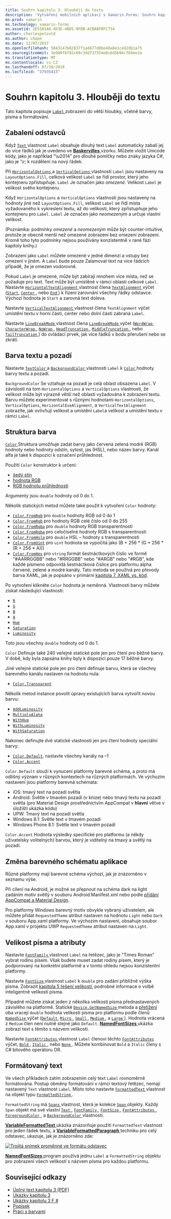 ```yaml
---
title: Souhrn kapitolu 3. Hlouběji do textu
description: 'Vytváření mobilních aplikací s Xamarin.Forms: Souhrn kapitolu 3. Hlouběji do textu'
ms.prod: xamarin
ms.technology: xamarin-forms
ms.assetid: 2E5581A6-4D3E-4BD5-9FDB-ACBA0F0FC734
author: charlespetzold
ms.author: chape
ms.date: 11/07/2017
ms.openlocfilehash: 5843147b82837f1a8677d8be48a8e1ca92db1a75
ms.sourcegitcommit: 3e980fbf92c69c3dd737554e8c6d5b94cf69ee3a
ms.translationtype: MT
ms.contentlocale: cs-CZ
ms.lasthandoff: 07/10/2018
ms.locfileid: "37935413"
---
```

# <a name="summary-of-chapter-3-deeper-into-text"></a>Souhrn kapitolu 3. Hlouběji do textu

Tato kapitola popisuje [ `Label` ](https://developer.xamarin.com/api/type/Xamarin.Forms.Label/) zobrazení do větší hloubky, včetně barvy, písma a formátování.

## <a name="wrapping-paragraphs"></a>Zabalení odstavců

Když [ `Text` ](https://developer.xamarin.com/api/property/Xamarin.Forms.Label.Text/) vlastnost `Label` obsahuje dlouhý text `Label` automaticky zabalí jej do více řádků jak je uvedeno ve [ **Baskervilles** ](https://github.com/xamarin/xamarin-forms-book-samples/tree/master/Chapter03/Baskervilles) vzorku. Můžete vložit Unicode kódy, jako je například "\u2014" pro dlouhé pomlčky nebo znaky jazyka C#, jako je '\r; k rozdělení na nový řádek.

Při [ `HorizontalOptions` ](https://developer.xamarin.com/api/property/Xamarin.Forms.View.HorizontalOptions/) a [ `VerticalOptions` ](https://developer.xamarin.com/api/property/Xamarin.Forms.View.VerticalOptions/) vlastnosti `Label` jsou nastaveny na `LayoutOptions.Fill`, celková velikost `Label` se řídí prostor, který jeho kontejneru zpřístupňuje. `Label` Je označen jako *omezené*. Velikost `Label` je velikost svého kontejneru.

Když `HorizontalOptions` a `VerticalOptions` vlastnosti jsou nastaveny na hodnoty jiné než `LayoutOptions.Fill`, velikost `Label` se řídí místa vyžadovaného k vykreslení textu, až do velikosti, který zpřístupňuje jeho kontejneru pro `Label`. `Label` Je označen jako *neomezeným* a určuje vlastní velikost.

(Poznámka: podmínky *omezené* a *neomezeným* může být counter-intuitive, protože je obecně menší než omezené zobrazení bez omezení zobrazení. Kromě toho tyto podmínky nejsou používány konzistentně v rané fázi kapitoly knihy.)

Zobrazení jako `Label` můžete omezené v jedné dimenzi a vstupy bez omezení v jiném. A `Label` bude pouze Zalamovat text na více řádcích případě, že je omezen vodorovně.

Pokud `Label` je omezené, může být zabírají mnohem více místa, než se požaduje pro text. Text může být umístěné v rámci oblasti celkové `Label`. Nastavte [ `HorizontalTextAlignment` ](xref:Xamarin.Forms.Label.HorizontalTextAlignment) vlastnost člena [ `TextAlignment` ](xref:Xamarin.Forms.TextAlignment) výčet ([`Start`](xref:Xamarin.Forms.TextAlignment.Start), [ `Center` ](xref:Xamarin.Forms.TextAlignment.Center), nebo [ `End` ](xref:Xamarin.Forms.TextAlignment.Center)) k řízení zarovnání všechny řádky odstavce. Výchozí hodnota je `Start` a zarovná text doleva.

Nastavte [ `VerticalTextAlignment` ](xref:Xamarin.Forms.Label.VerticalTextAlignment) vlastnost člena `TextAlignment` výčet umístění textu v horní části, center nebo dolní části zabraná `Label`.

Nastavte [ `LineBreakMode` ](xref:Xamarin.Forms.Label.LineBreakMode) vlastnost člena [ `LineBreakMode` ](xref:Xamarin.Forms.LineBreakMode) výčet ([`WordWrap`](xref:Xamarin.Forms.LineBreakMode.WordWrap), [ `CharacterWrap` ](xref:Xamarin.Forms.LineBreakMode.CharacterWrap), [ `NoWrap` ](xref:Xamarin.Forms.LineBreakMode.NoWrap), [ `HeadTruncation` ](xref:Xamarin.Forms.LineBreakMode.HeadTruncation), [ `MiddleTruncation` ](xref:Xamarin.Forms.LineBreakMode.MiddleTruncation), nebo [ `TailTruncation` ](xref:Xamarin.Forms.LineBreakMode.TailTruncation)) do ovládací prvek, jak více řádků v bodu přerušení nebo se zkrátí.

## <a name="text-and-background-colors"></a>Barva textu a pozadí

Nastavte [ `TextColor` ](https://developer.xamarin.com/api/property/Xamarin.Forms.Label.TextColor/) a [ `BackgroundColor` ](https://developer.xamarin.com/api/property/Xamarin.Forms.VisualElement.BackgroundColor/) vlastnosti `Label` k [ `Color` ](https://developer.xamarin.com/api/type/Xamarin.Forms.Color/) hodnoty barvy textu a pozadí.

`BackgroundColor` Se vztahuje na pozadí je celá oblast obsazena `Label`. V závislosti na tom `HorizontalOptions` a `VerticalOptions` vlastnosti, že velikost může být výrazně větší než oblasti vyžadována k zobrazení textu. Barvu můžete experimentovat s různými hodnotami `HorizontalOptions`, `VerticalOptions`, `HorizontalExeAlignment`, a `VerticalTextAlignment` zobrazíte, jak ovlivňují velikost a umístění `Label`a velikost a umístění textu v rámci `Label`.

## <a name="the-color-structure"></a>Struktura barva

[ `Color` ](https://developer.xamarin.com/api/type/Xamarin.Forms.Color/) Struktura umožňuje zadat barvy jako červená zelená modré (RGB) hodnoty nebo hodnoty odstín, sytost, jas (HSL), nebo název barvy. Kanál alfa je také k dispozici k označení průhlednost.

Použití `Color` konstruktor k určení:

- [šedý stín](https://developer.xamarin.com/api/constructor/Xamarin.Forms.Color.Color/p/System.Double/)
- [hodnota RGB](https://developer.xamarin.com/api/constructor/Xamarin.Forms.Color.Color/p/System.Double/System.Double/System.Double/)
- [RGB hodnotu průhlednosti](https://developer.xamarin.com/api/constructor/Xamarin.Forms.Color.Color/p/System.Double/System.Double/System.Double/System.Double/)

Argumenty jsou `double` hodnoty od 0 do 1.

Několik statických metod můžete také použít k vytvoření `Color` hodnoty:

- [`Color.FromRgb`](https://developer.xamarin.com/api/member/Xamarin.Forms.Color.FromRgb/p/System.Double/System.Double/System.Double/) pro `double` hodnoty RGB od 0 do 1
- [`Color.FromRgb`](https://developer.xamarin.com/api/member/Xamarin.Forms.Color.FromRgb/p/System.Int32/System.Int32/System.Int32/) pro hodnoty RGB celé číslo od 0 do 255
- [`Color.FromRgba`](https://developer.xamarin.com/api/member/Xamarin.Forms.Color.FromRgba/p/System.Double/System.Double/System.Double/System.Double/) pro `double` hodnoty RGB transparentnosti
- [`Color.FromRgba`](https://developer.xamarin.com/api/member/Xamarin.Forms.Color.FromRgba/p/System.Int32/System.Int32/System.Int32/System.Int32/) pro celočíselné hodnoty RGB s transparentnosti
- [`Color.FromHsla`](https://developer.xamarin.com/api/member/Xamarin.Forms.Color.FromHsla/p/System.Double/System.Double/System.Double/System.Double/) pro `double` HSL – hodnoty s transparentnosti
- [`Color.FromUint`](https://developer.xamarin.com/api/member/Xamarin.Forms.Color.FromUint/p/System.UInt32/) pro `uint` hodnota se vypočítá jako (B + 256 * (G + 256 * (R + 256 * A)))
- [`Color.FromHex`](https://developer.xamarin.com/api/member/Xamarin.Forms.Color.FromHex/p/System.String/) pro `string` formát šestnáctkových číslic ve formě "#AARRGGBB" nebo "#RRGGBB" nebo "#ARGB" nebo "#RGB", kde každé písmeno odpovídá šestnáctková číslice pro platformu alpha červené, zelené a modré kanály. Tato metoda se používá pro převody barva XAML, jak je popsáno v primární [kapitola 7, XAML vs. kód](~/xamarin-forms/creating-mobile-apps-xamarin-forms/summaries/chapter07.md).

Po vytvoření klikněte `Color` hodnota je neměnná. Vlastnosti barvy můžete získat následující vlastnosti:

- [`R`](https://developer.xamarin.com/api/property/Xamarin.Forms.Color.R/)
- [`G`](https://developer.xamarin.com/api/property/Xamarin.Forms.Color.G/)
- [`B`](https://developer.xamarin.com/api/property/Xamarin.Forms.Color.B/)
- [`A`](https://developer.xamarin.com/api/property/Xamarin.Forms.Color.A/)
- [`Hue`](https://developer.xamarin.com/api/property/Xamarin.Forms.Color.Hue/)
- [`Saturation`](https://developer.xamarin.com/api/property/Xamarin.Forms.Color.Saturation/)
- [`Luminosity`](https://developer.xamarin.com/api/property/Xamarin.Forms.Color.Luminosity/)

Toto jsou všechny `double` hodnoty od 0 do 1.

`Color` Definuje také 240 veřejné statické pole jen pro čtení pro běžné barvy. V době, kdy byla zapsána knihy byly k dispozici pouze 17 běžné barvy.

Jiné veřejné statické pole jen pro čtení definuje barvu, která se všechny barevného kanálu nastaven na hodnotu nula:

- [`Color.Transparent`](xref:Xamarin.Forms.Color.Transparent)

Několik metod instance povolit úpravy existujících barva vytvořit novou barvu:

- [`AddLuminosity`](https://developer.xamarin.com/api/member/Xamarin.Forms.Color.AddLuminosity/p/System.Double/)
- [`MultiplyAlpha`](https://developer.xamarin.com/api/member/Xamarin.Forms.Color.MultiplyAlpha/p/System.Double/)
- [`WithHue`](https://developer.xamarin.com/api/member/Xamarin.Forms.Color.WithHue/p/System.Double/)
- [`WithLuminosity`](https://developer.xamarin.com/api/member/Xamarin.Forms.Color.WithLuminosity/p/System.Double/)
- [`WithSaturation`](https://developer.xamarin.com/api/member/Xamarin.Forms.Color.WithSaturation/p/System.Double/)

Nakonec definujte dvě statické vlastnosti jen pro čtení hodnoty speciální barvy:

- [`Color.Default`](https://developer.xamarin.com/api/property/Xamarin.Forms.Color.Default/), nastavte všechny kanály na &ndash;1
- [`Color.Accent`](https://developer.xamarin.com/api/property/Xamarin.Forms.Color.Accent/)

`Color.Default` slouží k vynucení platformy barevné schéma, a proto má odlišný význam v různých kontextech na různých platformách. Ve výchozím nastavení jsou platformy barevná schémata:

- iOS: tmavý text na pozadí světla
- Android: Světle v tmavém pozadí (v knize) nebo tmavý textu na pozadí světla (pro Material Design prostřednictvím AppCompat v **hlavní** větve v úložišti ukázka kódu)
- UPW: Tmavý text na pozadí světla
- Windows 8.1: Světle text v tmavém pozadí
- Windows Phone 8.1: Světle text v tmavém pozadí

`Color.Accent` Hodnota výsledky specifické pro platformu (a někdy uživatelsky volitelných) barvou, který je viditelný na tmavý a světlý na pozadí.

## <a name="changing-the-application-color-scheme"></a>Změna barevného schématu aplikace

Různé platformy mají barevné schéma výchozí, jak je znázorněno v seznamu výše.

Při cílení na Android, je možné se přepnout na schéma dark na light zadáním motiv světlý v souboru Android.Manifest.xml nebo podle [přidání AppCompat a Material Design](~/xamarin-forms/platform/android/appcompat.md).

Pro platformy Windows barevný motiv obvykle vybraný uživatelem, ale můžete přidat `RequestedTheme` atribut nastaven na hodnotu `Light` nebo `Dark` v souboru App.xaml platformy. Ve výchozím nastavení, obsahuje soubor App.xaml v projektu UWP `RequestedTheme` atribut nastaven na `Light`.

## <a name="font-sizes-and-attributes"></a>Velikost písma a atributy

Nastavte [ `FontFamily` ](https://developer.xamarin.com/api/property/Xamarin.Forms.Label.FontFamily/) vlastnost `Label` na řetězec, jako je "Times Roman" vybrat rodinu písem. Však budete muset zadat rodiny písem, který je podporovaný na konkrétní platformě a v tomto ohledu nejsou konzistentní platformy.

Nastavte [ `FontSize` ](https://developer.xamarin.com/api/property/Xamarin.Forms.Label.FontSize/) vlastnost `Label` k `double` pro zadání přibližně výška písma. Zobrazit [kapitola 5 řešení velikostí](chapter05.md), podrobné informace o volbě inteligentně velikostí písma.

Případně můžete získat jeden z několika velikostí písma přednastavených závislého na platformě. Statické [ `Device.GetNamedSize` ](https://developer.xamarin.com/api/member/Xamarin.Forms.Device.GetNamedSize/p/Xamarin.Forms.NamedSize/System.Type/) metoda a [přetížení](https://developer.xamarin.com/api/member/Xamarin.Forms.Device.GetNamedSize/p/Xamarin.Forms.NamedSize/Xamarin.Forms.Element/) oba vracejí `double` hodnota velikosti písma pro platformu podle členů [ `NamedSize` ](https://developer.xamarin.com/api/type/Xamarin.Forms.NamedSize/)výčet ([`Default`](xref:Xamarin.Forms.NamedSize.Default), [ `Micro` ](xref:Xamarin.Forms.NamedSize.Micro), [ `Small` ](xref:Xamarin.Forms.NamedSize.Small), [ `Medium` ](xref:Xamarin.Forms.NamedSize.Medium),  a [ `Large` ](xref:Xamarin.Forms.NamedSize.Large)). Hodnota vrácená z `Medium` člen není nutně stejné jako `Default`. [ **NamedFontSizes** ](https://github.com/xamarin/xamarin-forms-book-samples/tree/master/Chapter03/NamedFontSizes) ukázka zobrazí text s těmito s názvem velikosti.

Nastavte [ `FontAttributes` ](xref:Xamarin.Forms.Label.FontAttributes) vlastnost `Label` členovi těchto [ `FontAttributes` ](xref:Xamarin.Forms.FontAttributes) výčet, [ `Bold` ](xref:Xamarin.Forms.FontAttributes.Bold), [ `Italic` ](xref:Xamarin.Forms.FontAttributes.Italic), nebo [ `None` ](xref:Xamarin.Forms.FontAttributes.None). Můžete kombinovat `Bold` a `Italic` členy s C# bitového operátoru OR.

## <a name="formatted-text"></a>Formátovaný text

Ve všech příkladech zatím zobrazením celý text `Label` rovnoměrně formátována. Postup obměny formátování v rámci textový řetězec, nemají nastavený `Text` vlastnost `Label`. Místo toho nastavte [ `FormattedText` ](https://developer.xamarin.com/api/property/Xamarin.Forms.Label.FormattedText/) vlastnost na objekt typu [ `FormattedString` ](https://developer.xamarin.com/api/type/Xamarin.Forms.FormattedString/).

`FormattedString` má [ `Spans` ](https://developer.xamarin.com/api/property/Xamarin.Forms.FormattedString.Spans/) vlastnost, která je kolekce [ `Span` ](https://developer.xamarin.com/api/type/Xamarin.Forms.Span/) objekty. Každý `Span` objekt má své vlastní [ `Text` ](https://developer.xamarin.com/api/property/Xamarin.Forms.Span.Text/), [ `FontFamily` ](https://developer.xamarin.com/api/property/Xamarin.Forms.Span.FontFamily/), [ `FontSize` ](https://developer.xamarin.com/api/property/Xamarin.Forms.Span.FontSize/), [ `FontAttributes` ](https://developer.xamarin.com/api/property/Xamarin.Forms.Span.FontAttributes/), [ `ForegroundColor` ](https://developer.xamarin.com/api/property/Xamarin.Forms.Span.ForegroundColor/), a [ `BackgroundColor` ](https://developer.xamarin.com/api/property/Xamarin.Forms.Span.BackgroundColor/) vlastnosti.

[ **VariableFormattedText** ](https://github.com/xamarin/xamarin-forms-book-samples/tree/master/Chapter03/VarFormText) ukázka znázorňuje použití `FormattedText` vlastnost pro jeden řádek textu, a [ **VariableFormattedParagraph** ](https://github.com/xamarin/xamarin-forms-book-samples/tree/master/Chapter03/VarFormPara) techniku pro celý odstavec, ukazuje, jak je znázorněno zde:

[![Trojitá snímek proměnné ve formátu odstavec](images/ch03fg06-small.png "proměnné ve formátu textu popisku")](images/ch03fg06-large.png#lightbox "proměnné ve formátu textu popisku")

[ **NamedFontSizes** ](https://github.com/xamarin/xamarin-forms-book-samples/tree/master/Chapter03/NamedFontSizes) program používá jednu `Label` a `FormattedString` objektu pro zobrazení všech velikostí s názvem písma pro každou platformu.



## <a name="related-links"></a>Související odkazy

- [Úplný text kapitolu 3 (PDF)](https://download.xamarin.com/developer/xamarin-forms-book/XamarinFormsBook-Ch03-Apr2016.pdf)
- [Ukázky kapitolu 3](https://github.com/xamarin/xamarin-forms-book-samples/tree/master/Chapter03)
- [Ukázky kapitolu 3 F #](https://github.com/xamarin/xamarin-forms-book-samples/tree/master/Chapter03/FS)
- [Popisek](~/xamarin-forms/user-interface/text/label.md)
- [Práci s barvami](~/xamarin-forms/user-interface/colors.md)
